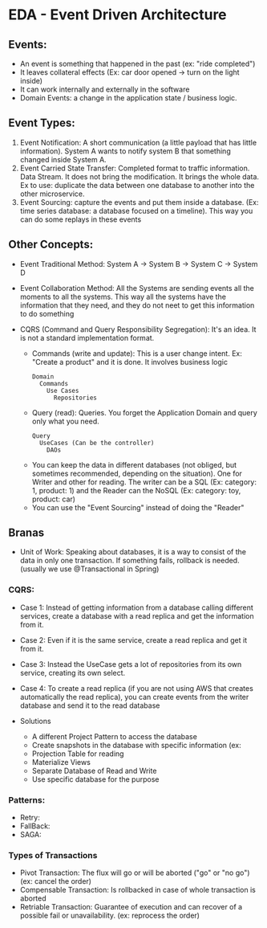 # EDA - Event Driven Architecture

## Events: 
- An event is something that happened in the past (ex: "ride completed")
- It leaves collateral effects (Ex: car door opened -> turn on the light inside) 
- It can work internally and externally in the software
- Domain Events: a change in the application state / business logic.

## Event Types:
1) Event Notification: A short communication (a little payload that has little information). System A wants to notify system B that something changed inside System A.
2) Event Carried State Transfer: Completed format to traffic information. Data Stream. It does not bring the modification. It brings the whole data. Ex to use: duplicate the data between one database to another into the other microservice.
3) Event Sourcing: capture the events and put them inside a database. (Ex: time series database: a database focused on a timeline). This way you can do some replays in these events

## Other Concepts:
- Event Traditional Method: System A -> System B -> System C -> System D
- Event Collaboration Method: All the Systems are sending events all the moments to all the systems. This way all the systems have the information that they need, and they do not neet to get this information to do something

- CQRS (Command and Query Responsibility Segregation): It's an idea. It is not a standard implementation format.
  * Commands (write and update): This is a user change intent. Ex: "Create a product" and it is done. It involves business logic
    ```
    Domain
      Commands
        Use Cases
          Repositories
    ```
  * Query (read): Queries. You forget the Application Domain and query only what you need.
    ```
    Query
      UseCases (Can be the controller)
        DAOs
    ```
  * You can keep the data in different databases (not obliged, but sometimes recommended, depending on the situation). One for Writer and other for reading. The writer can be a SQL (Ex: category: 1, product: 1) and the Reader can the NoSQL (Ex: category: toy, product: car)
  * You can use the "Event Sourcing" instead of doing the "Reader"



## Branas

- Unit of Work: Speaking about databases, it is a way to consist of the data in only one transaction. If something fails, rollback is needed. (usually we use @Transactional in Spring)


### CQRS:

- Case 1: Instead of getting information from a database calling different services, create a database with a read replica and get the information from it.
- Case 2: Even if it is the same service, create a read replica and get it from it.
- Case 3: Instead the UseCase gets a lot of repositories from its own service, creating its own select.
- Case 4: To create a read replica (if you are not using AWS that creates automatically the read replica), you can create events from the writer database and send it to the read database

- Solutions
  * A different Project Pattern to access the database
  * Create snapshots in the database with specific information (ex:
  * Projection Table for reading
  * Materialize Views
  * Separate Database of Read and Write
  * Use specific database for the purpose


### Patterns:
- Retry: 
- FallBack: 
- SAGA:

### Types of Transactions
- Pivot Transaction: The flux will go or will be aborted ("go" or "no go") (ex: cancel the order)
- Compensable Transaction: Is rollbacked in case of whole transaction is aborted
- Retriable Transaction: Guarantee of execution and can recover of a possible fail or unavailability. (ex: reprocess the order)
